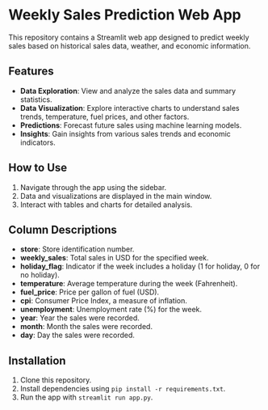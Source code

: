 # Weekly Sales Prediction Web App

This repository contains a Streamlit web app designed to predict weekly sales based on historical sales data, weather, and economic information. 

## Features
- **Data Exploration**: View and analyze the sales data and summary statistics.
- **Data Visualization**: Explore interactive charts to understand sales trends, temperature, fuel prices, and other factors.
- **Predictions**: Forecast future sales using machine learning models.
- **Insights**: Gain insights from various sales trends and economic indicators.

## How to Use
1. Navigate through the app using the sidebar.
2. Data and visualizations are displayed in the main window.
3. Interact with tables and charts for detailed analysis.

## Column Descriptions
- **store**: Store identification number.
- **weekly_sales**: Total sales in USD for the specified week.
- **holiday_flag**: Indicator if the week includes a holiday (1 for holiday, 0 for no holiday).
- **temperature**: Average temperature during the week (Fahrenheit).
- **fuel_price**: Price per gallon of fuel (USD).
- **cpi**: Consumer Price Index, a measure of inflation.
- **unemployment**: Unemployment rate (%) for the week.
- **year**: Year the sales were recorded.
- **month**: Month the sales were recorded.
- **day**: Day the sales were recorded.

## Installation
1. Clone this repository.
2. Install dependencies using `pip install -r requirements.txt`.
3. Run the app with `streamlit run app.py`.

